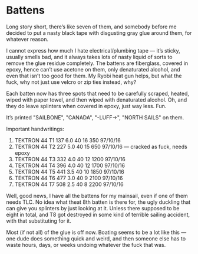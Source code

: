 # Battens

Long story short, there’s like seven of them, and somebody before me decided to put a nasty black tape with disgusting gray glue around them, for whatever reason.

I cannot express how much I hate electrical/plumbing tape — it’s sticky, usually smells bad, and it always takes lots of nasty liquid of sorts to remove the glue residue completely.  The battens are fiberglass, covered in epoxy, hence can’t use acetone on them, only denaturated alcohol, and even that isn’t too good for them.  My Ryobi heat gun helps, but what the fuck, why not just use velcro or zip ties instead, why?

Each batten now has three spots that need to be carefully scraped, heated, wiped with paper towel, and then wiped with denaturated alcohol.  Oh, and they do leave splinters when covered in epoxy, just way less.  Fun.

It’s printed "SAILBONE", "CANADA", "-LUFF->", "NORTH SAILS" on them.

Important handwritings:

1. TEKTRON 44 T1    137    6.0    40    16     350    97/10/16
1. TEKTRON 44 T2    227    5.0    40    15     650    97/10/16 — cracked as fuck, needs epoxy
1. TEKTRON 44 T3    332    4.0    40    12    1200    97/10/16
1. TEKTRON 44 T4    396    4.0    40    12    1700    97/10/16
1. TEKTRON 44 T5    441    3.5    40    10    1850    97/10/16
1. TEKTRON 44 T6    477    3.0    40     9    2100    97/10/16
1. TEKTRON 44 T7    508    2.5    40     8    2200    97/10/16

Well, good news, I have all the battens for my mainsail, even if one of them needs TLC.  No idea what theat 8th batten is there for, the ugly duckling that can give you splinters by just looking at it.  Unless there supposed to be eight in total, and T8 got destroyed in some kind of terrible sailing accident, with that substituting for it.

Most (if not all) of the glue is off now.  Boating seems to be a lot like this — one dude does something quick and weird, and then someone else has to waste hours, days, or weeks undoing whatever the fuck that was.
